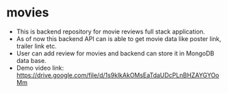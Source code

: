 # movies

* This is backend repository for movie reviews full stack application.
* As of now this backend API can is able to get movie data like poster link, trailer link etc.
* User can add review for movies and backend can store it in MongoDB data base.
* Demo video link: https://drive.google.com/file/d/1s9klkAkOMsEaTdaUDcPLnBHZAYGYOoMm
